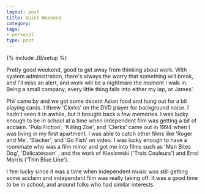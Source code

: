 ```yaml
---
layout: post
title: Quiet Weekend
category: 
tags: 
- personal
type: post
---
```

{% include JB/setup %}

Pretty good weekend, good to get away from thinking about work. With system administration, there's always the worry that something will break, and I'll miss an alert, and work will be a nightmare the moment I walk in. Being a small company, every little thing falls into either my lap, or James'. 

Phil came by and we got some decent Asian food and hung out for a bit playing cards. I threw 'Clerks' on the DVD player for background noise. I hadn't seen it in awhile, but it brought back a few memories. I was lucky enough to be in school at a time when independent film was getting a bit of acclaim. 'Pulp Fiction', 'Killing Zoe', and 'Clerks' came out in 1994 when I was living in my first apartment. I was able to catch other films like 'Roger and Me', 'Slacker', and 'Go Fish' on video. I was lucky enough to have a roommate who was a film minor and got me into films such as 'Man Bites Dog', 'Delicatessen' , and the work of Kieslowski ('Trois Couleurs') and Errol Morris ('Thin Blue Line'). 

I feel lucky since it was a time when independent music was still getting some acclaim and independent film was really taking off. It was a good time to be in school, and around folks who had similar interests. 

